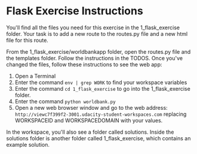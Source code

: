 # Flask Exercise Instructions

You'll find all the files you need for this exercise in the 1_flask_exercise folder. Your task is to add a new route to the routes.py file and a new html file for this route. 

From the 1_flask_exercise/worldbankapp folder, open the routes.py file and the templates folder. Follow the instructions in the TODOS. Once you've changed the files, follow these instructions to see the web app:
1. Open a Terminal
2. Enter the command `env | grep WORK` to find your workspace variables
3. Enter the command `cd 1_flask_exercise` to go into the 1_flask_exercise folder.
4. Enter the command `python worldbank.py`
5. Open a new web browser window and go to the web address:
`http://viewc7f399f2-3001.udacity-student-workspaces.com` replacing WORKSPACEID and WORKSPACEDOMAIN with your values.

In the workspace, you'll also see a folder called solutions. Inside the solutions folder is another folder called 1_flask_exercise, which contains an example solution.
